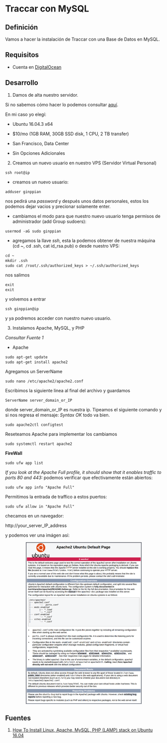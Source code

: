 Traccar con MySQL 
===========

## Definición

<p align="justify">
	Vamos a hacer la instalación de Traccar con una Base de Datos en MySQL.
</p>

## Requisitos

* Cuenta en <a href="https://m.do.co/c/ccd8a4dcf484">DigitalOcean</a>

## Desarrollo

1. Damos de alta nuestro servidor. 

Si no sabemos cómo hacer lo podemos consultar <a href="https://github.com/ginppian/DigitalOcean-New_Drop_UpWith_Filezilla">aquí</a>.

En mi caso yo elegí:

* Ubuntu 16.04.3 x64

* $10/mo (1GB RAM, 30GB SSD disk, 1 CPU, 2 TB transfer)

* San Francisco, Data Center

* Sin Opciones Adicionales

2. Creamos un nuevo usuario en nuestro VPS (Servidor Virtual Personal)

```
ssh root@ip
```

* creamos un nuevo usuario:

```
adduser ginppian
```

nos pedirá una *password* y después unos datos personales, estos los podemos dejar vacios y precionar solamente enter.

* cambiamos el modo para que nuestro nuevo usuario tenga permisos de administrador (add Group sudoers):

```
usermod -aG sudo ginppian
```

* agregamos la llave *ssh*, esta la podemos obtener de nuestra máquina (cd ~, cd .ssh, cat id_rsa.pub) o desde nuestro VPS:

```
cd ~
mkdir .ssh
sudo cat /root/.ssh/authorized_keys > ~/.ssh/authorized_keys
```

nos salimos 

```
exit
exit
```

y volvemos a entrar

```
ssh ginppian@ip
```

y ya podremos acceder con nuestro nuevo usuario.

3. Instalamos Apache, MySQL, y PHP

*Consultar Fuente 1*

* Apache

```
sudo apt-get update
sudo apt-get install apache2
```

Agregamos un ServerName

```
sudo nano /etc/apache2/apache2.conf
```

Escribimos la siguiente linea al final del archivo y guardamos

```
ServerName server_domain_or_IP
```

donde server_domain_or_IP es nuestra ip. Tipeamos el siguiente comando y si nos regresa el mensaje: *Syntax OK* todo va bien.

```
sudo apache2ctl configtest
```

Reseteamos Apache para implementar los cambiamos

```
sudo systemctl restart apache2
```

**FireWall**

```
sudo ufw app list
```

*If you look at the Apache Full profile, it should show that it enables traffic to ports 80 and 443:* podemos verificar que efectivamente están abiertos:

```
sudo ufw app info "Apache Full"
```

Permitimos la entrada de traffico a estos puertos:

```
sudo ufw allow in "Apache Full"
```

checamos en un navegador:

http://your_server_IP_address

y podemos ver una imágen así:

<p align="center">
	<img src="https://github.com/ginppian/Traccar4/blob/master/imgs/apache_default.png" width="372" height="517">
</p>



## Fuentes

1. <a href="https://www.digitalocean.com/community/tutorials/how-to-install-linux-apache-mysql-php-lamp-stack-on-ubuntu-16-04">How To Install Linux, Apache, MySQL, PHP (LAMP) stack on Ubuntu 16.04</a>





